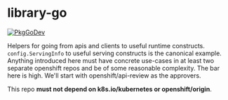 # library-go
[![PkgGoDev](https://pkg.go.dev/badge/github.com/openshift/library-go)](https://pkg.go.dev/github.com/openshift/library-go)

Helpers for going from apis and clients to useful runtime constructs.  `config.ServingInfo` to useful serving constructs is the canonical example.  Anything introduced here must have concrete use-cases in at least two separate openshift repos and be of some reasonable complexity.  The bar here is high.  We'll start with openshift/api-review as the approvers.

This repo **must not depend on k8s.io/kubernetes or openshift/origin**.  
